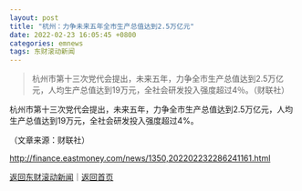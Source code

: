 ```yaml
---
layout: post
title: "杭州：力争未来五年全市生产总值达到2.5万亿元"
date: 2022-02-23 16:05:45 +0800
categories: emnews
tags: 东财滚动新闻
---
```

> 杭州市第十三次党代会提出，未来五年，力争全市生产总值达到2.5万亿元，人均生产总值达到19万元，全社会研发投入强度超过4％。（财联社）

<p>杭州市第十三次党代会提出，未来五年，力争全市生产总值达到2.5万亿元，人均生产总值达到19万元，全社会研发投入强度超过4%。</p><p class="em_media">（文章来源：财联社）</p>

<http://finance.eastmoney.com/news/1350,202202232286241161.html>

[返回东财滚动新闻](//finews.withounder.com/emnews/)｜[返回首页](//finews.withounder.com/)
